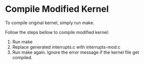 # Compile Modified Kernel
To compile original kernel, simply run make.

Follow the steps bellow to compile modified kernel:
1. Run make
2. Replace generated interrupts.c with interrupts-mod.c
3. Run make again. Ignore the error message if the kernel file get compiled.

